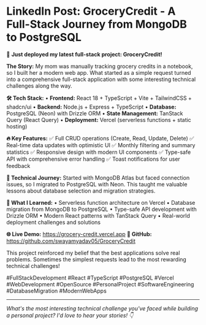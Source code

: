 # LinkedIn Post: GroceryCredit - A Full-Stack Journey from MongoDB to PostgreSQL

🚀 **Just deployed my latest full-stack project: GroceryCredit!**

**The Story:**
My mom was manually tracking grocery credits in a notebook, so I built her a modern web app. What started as a simple request turned into a comprehensive full-stack application with some interesting technical challenges along the way.

**🛠️ Tech Stack:**
• **Frontend:** React 18 + TypeScript + Vite + TailwindCSS + shadcn/ui
• **Backend:** Node.js + Express + TypeScript
• **Database:** PostgreSQL (Neon) with Drizzle ORM
• **State Management:** TanStack Query (React Query)
• **Deployment:** Vercel (serverless functions + static hosting)

**🔥 Key Features:**
✅ Full CRUD operations (Create, Read, Update, Delete)
✅ Real-time data updates with optimistic UI
✅ Monthly filtering and summary statistics
✅ Responsive design with modern UI components
✅ Type-safe API with comprehensive error handling
✅ Toast notifications for user feedback

**🔄 Technical Journey:**
Started with MongoDB Atlas but faced connection issues, so I migrated to PostgreSQL with Neon. This taught me valuable lessons about database selection and migration strategies.

**🎯 What I Learned:**
• Serverless function architecture on Vercel
• Database migration from MongoDB to PostgreSQL
• Type-safe API development with Drizzle ORM
• Modern React patterns with TanStack Query
• Real-world deployment challenges and solutions

**🌐 Live Demo:** https://grocery-credit.vercel.app
**📂 GitHub:** https://github.com/swayamyadav05/GroceryCredit

This project reinforced my belief that the best applications solve real problems. Sometimes the simplest requests lead to the most rewarding technical challenges!

#FullStackDevelopment #React #TypeScript #PostgreSQL #Vercel #WebDevelopment #OpenSource #PersonalProject #SoftwareEngineering #DatabaseMigration #ModernWebApps

---

_What's the most interesting technical challenge you've faced while building a personal project? I'd love to hear your stories! 👇_
